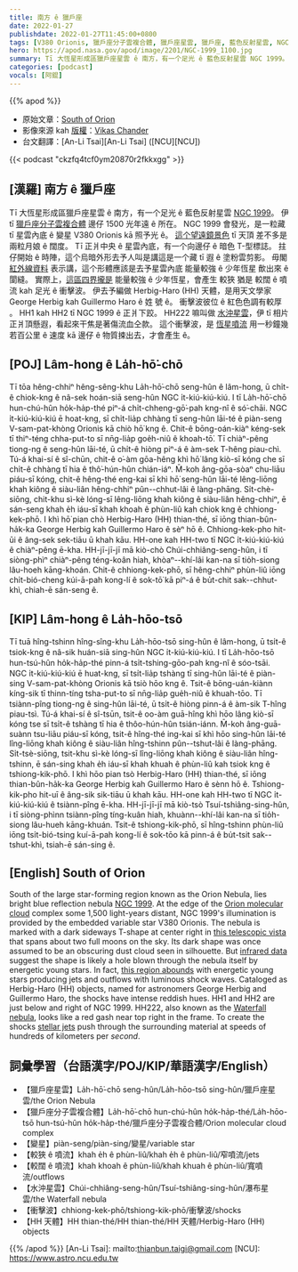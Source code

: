 ```yaml
---
title: 南方 ê 獵戶座
date: 2022-01-27
publishdate: 2022-01-27T11:45:00+0800
tags: [V380 Orionis, 獵戶座分子雲複合體, 獵戶座星雲, 獵戶座, 藍色反射星雲, NGC 1999, HH1, HH2, HH222, HH 天體, Herbig-Haro 天體, 噴流]
hero: https://apod.nasa.gov/apod/image/2201/NGC-1999_1100.jpg
summary: Tī 大恆星形成區獵戶座星雲 ê 南方，有一个足光 ê 藍色反射星雲 NGC 1999。
categories: [podcast]
vocals: [阿錕]
---
```


{{% apod %}}

- 原始文章：[South of Orion](https://apod.nasa.gov/apod/ap220127.html)
- 影像來源 kah [版權][Copyright]：[Vikas Chander](https://www.vikaschander.com/)
- 台文翻譯：[An-Li Tsai][An-Li Tsai] ([NCU][NCU])

{{< podcast "ckzfq4tcf0ym20870r2fkkxgg" >}}

## [漢羅] 南方 ê 獵戶座
Tī 大恆星形成區獵戶座星雲 ê 南方，有一个足光 ê 藍色反射星雲 [NGC 1999][NGC 1999]。
伊 tī [獵戶座分子雲複合體][Orion molecular cloud] 邊仔 1500 光年遠 ê 所在。
NGC 1999 會發光，是一粒藏 tī 星雲內底 ê 變星 V380 Orionis kā 照予光 ê。
[這个望遠鏡景色][this telescopic vista] tī 天頂 差不多是兩粒月娘 ê 闊度。
Tī 正爿中央 ê 星雲內底，有一个向邊仔 ê 暗色 T-型標誌。
拄仔開始 ê 時陣，這个烏暗外形去予人叫是講這是一个藏 tī 遐 ê 塗粉雲剪影。
毋閣 [紅外線資料][infrared data] 表示講，這个形體應該是去予星雲內底 能量較強 ê 少年恆星 歕出來 ê 閬縫。
實際上，[這區四界攏是][this region abounds] 能量較強 ê 少年恆星，會產生 較狹 猶是 較闊 ê 噴流 kah 足光 ê 衝擊波。
伊去予編做 Herbig-Haro (HH) 天體，是用天文學家 George Herbig kah Guillermo Haro ê 姓 號 ê。
衝擊波彼位 ê 紅色色調有較厚 。
HH1 kah HH2 tī NGC 1999 ê 正爿下跤。
HH222 嘛叫做 [水沖星雲][Waterfall nebula]，伊 tī 相片正爿頂懸遐，看起來干焦是著傷流血仝款。
這个衝擊波，是 [恆星噴流][stellar jets t] 用一秒鐘幾若百公里 ê 速度 kā 邊仔 ê 物質捒出去，才會產生 ê。

## [POJ] Lâm-hong ê La̍h-hō͘-chō
Tī tōa hêng-chhiⁿ hêng-sêng-khu La̍h-hō͘-chō seng-hûn ê lâm-hong, ū chi̍t-ê chiok-kng ê nâ-sek hoán-siā seng-hûn NGC i̍t-kiú-kiú-kiú.
I tī La̍h-hō͘-chō hun-chú-hûn ho̍k-ha̍p-thé piⁿ-á chi̍t-chheng-gō͘-pah kng-nî ê só͘-chāi.
NGC i̍t-kiú-kiú-kiú ē hoat-kng, sī chi̍t-lia̍p chhàng tī seng-hûn lāi-té ê piàn-seng V-sam-pat-khòng Orionis kā chiò hō͘ kng ê.
Chit-ê bōng-oán-kiàⁿ kéng-sek tī thiⁿ-téng chha-put-to sī nn̄g-lia̍p goe̍h-niû ê khoah-tō͘.
Tī chiàⁿ-pêng tiong-ng ê seng-hûn lāi-té, ū chi̍t-ê hiòng piⁿ-á ê àm-sek T-hêng piau-chì.
Tú-á khai-sí ê sî-chūn, chit-ê o͘-àm gōa-hêng khì hō͘ lâng kiò-sī kóng che sī chi̍t-ê chhàng tī hia ê thô͘-hún-hûn chián-iáⁿ.
M̄-koh âng-gōa-sòaⁿ chu-liāu piáu-sī kóng, chit-ê hêng-thé eng-kai sī khì hō͘ seng-hûn lāi-té lêng-liōng khah kiông ê siàu-liân hêng-chhiⁿ pûn--chhut-lâi ê làng-phāng.
Si̍t-chè-siōng, chit-khu sì-kè lóng-sī lêng-liōng khah kiông ê siàu-liân hêng-chhiⁿ, ē sán-seng khah e̍h iáu-sī khah khoah ê phùn-liû kah chiok kng ê chhiong-kek-phō.
I khì hō͘ pian chò Herbig-Haro (HH) thian-thé, sī iōng thian-bûn-ha̍k-ka George Herbig kah Guillermo Haro ê sèⁿ hō ê.
Chhiong-kek-pho hit-ūi ê âng-sek sek-tiāu ū khah kāu.
HH-one kah HH-two tī NGC i̍t-kiú-kiú-kiú ê chiàⁿ-pêng ē-kha.
HH-jī-jī-jī mā kiò-chò Chúi-chhiâng-seng-hûn, i tī siòng-phìⁿ chiàⁿ-pêng téng-koân hiah, khòaⁿ--khí-lâi kan-na sī tio̍h-siong lâu-hoeh kāng-khoán.
Chit-ê chhiong-kek-phō, sī hêng-chhiⁿ phùn-liû iōng chi̍t-bió-cheng kúi-ā-pah kong-lí ê sok-tō͘ kā piⁿ-á ê bu̍t-chit sak--chhut-khì, chiah-ē sán-seng ê.

## [KIP] Lâm-hong ê La̍h-hōo-tsō
Tī tuā hîng-tshinn hîng-sîng-khu La̍h-hōo-tsō sing-hûn ê lâm-hong, ū tsi̍t-ê tsiok-kng ê nâ-sik huán-siā sing-hûn NGC i̍t-kiú-kiú-kiú.
I tī La̍h-hōo-tsō hun-tsú-hûn ho̍k-ha̍p-thé pinn-á tsi̍t-tshing-gōo-pah kng-nî ê sóo-tsāi.
NGC i̍t-kiú-kiú-kiú ē huat-kng, sī tsi̍t-lia̍p tshàng tī sing-hûn lāi-té ê piàn-sing V-sam-pat-khòng Orionis kā tsiò hōo kng ê.
Tsit-ê bōng-uán-kiànn kíng-sik tī thinn-tíng tsha-put-to sī nn̄g-lia̍p gue̍h-niû ê khuah-tōo.
Tī tsiànn-pîng tiong-ng ê sing-hûn lāi-té, ū tsi̍t-ê hiòng pinn-á ê àm-sik T-hîng piau-tsì.
Tú-á khai-sí ê sî-tsūn, tsit-ê oo-àm guā-hîng khì hōo lâng kiò-sī kóng tse sī tsi̍t-ê tshàng tī hia ê thôo-hún-hûn tsián-iánn.
M̄-koh âng-guā-suànn tsu-liāu piáu-sī kóng, tsit-ê hîng-thé ing-kai sī khì hōo sing-hûn lāi-té lîng-liōng khah kiông ê siàu-liân hîng-tshinn pûn--tshut-lâi ê làng-phāng.
Si̍t-tsè-siōng, tsit-khu sì-kè lóng-sī lîng-liōng khah kiông ê siàu-liân hîng-tshinn, ē sán-sing khah e̍h iáu-sī khah khuah ê phùn-liû kah tsiok kng ê tshiong-kik-phō.
I khì hōo pian tsò Herbig-Haro (HH) thian-thé, sī iōng thian-bûn-ha̍k-ka George Herbig kah Guillermo Haro ê sènn hō ê.
Tshiong-kik-pho hit-uī ê âng-sik sik-tiāu ū khah kāu.
HH-one kah HH-two tī NGC i̍t-kiú-kiú-kiú ê tsiànn-pîng ē-kha.
HH-jī-jī-jī mā kiò-tsò Tsuí-tshiâng-sing-hûn, i tī siòng-phìnn tsiànn-pîng tíng-kuân hiah, khuànn--khí-lâi kan-na sī tio̍h-siong lâu-hueh kāng-khuán.
Tsit-ê tshiong-kik-phō, sī hîng-tshinn phùn-liû iōng tsi̍t-bió-tsing kuí-ā-pah kong-lí ê sok-tōo kā pinn-á ê bu̍t-tsit sak--tshut-khì, tsiah-ē sán-sing ê.

## [English] South of Orion

South of the large star-forming region known as the Orion Nebula, lies bright blue reflection nebula [NGC 1999][NGC 1999].
At the edge of the [Orion molecular cloud][Orion molecular cloud] complex some 1,500 light-years distant, NGC 1999's illumination is provided by the embedded variable star V380 Orionis.
The nebula is marked with a dark sideways T-shape at center right in [this telescopic vista][this telescopic vista] that spans about two full moons on the sky.
Its dark shape was once assumed to be an obscuring dust cloud seen in silhouette.
But [infrared data][infrared data] suggest the shape is likely a hole blown through the nebula itself by energetic young stars.
In fact, [this region abounds][this region abounds] with energetic young stars producing jets and outflows with luminous shock waves.
Cataloged as Herbig-Haro (HH) objects, named for astronomers George Herbig and Guillermo Haro, the shocks have intense reddish hues.
HH1 and HH2 are just below and right of NGC 1999.
HH222, also known as the [Waterfall nebula][Waterfall nebula], looks like a red gash near top right in the frame.
To create the shocks [stellar jets][stellar jets e] push through the surrounding material at speeds of hundreds of kilometers per *second*.

## 詞彙學習（台語漢字/POJ/KIP/華語漢字/English）
- 【獵戶座星雲】La̍h-hō͘-chō seng-hûn/La̍h-hōo-tsō sing-hûn/獵戶座星雲/the Orion Nebula
- 【獵戶座分子雲複合體】La̍h-hō͘-chō hun-chú-hûn ho̍k-ha̍p-thé/La̍h-hōo-tsō hun-tsú-hûn ho̍k-ha̍p-thé/獵戶座分子雲複合體/Orion molecular cloud complex
- 【變星】piàn-seng/piàn-sing/變星/variable star
- 【較狹 ê 噴流】khah e̍h ê phùn-liû/khah e̍h ê phùn-liû/窄噴流/jets
- 【較闊 ê 噴流】khah khoah ê phùn-liû/khah khuah ê phùn-liû/寬噴流/outflows
- 【水沖星雲】Chúi-chhiâng-seng-hûn/Tsuí-tshiâng-sing-hûn/瀑布星雲/the Waterfall nebula
- 【衝擊波】chhiong-kek-phō/tshiong-kik-phō/衝擊波/shocks
- 【HH 天體】HH thian-thé/HH thian-thé/HH 天體/Herbig-Haro (HH) objects




{{% /apod %}}
[An-Li Tsai]: mailto:thianbun.taigi@gmail.com
[NCU]: https://www.astro.ncu.edu.tw

[Copyright]: https://apod.nasa.gov/apod/lib/about_apod.html#srapply

[NGC 1999]:https://hubblesite.org/contents/media/images/2000/10/952-Image.html
[Orion molecular cloud]:http://www.messier.seds.org/more/oricloud.html
[this telescopic vista]:https://www.astrobin.com/68p5nt/
[infrared data]:https://arxiv.org/abs/1005.2202
[this region abounds]:https://apod.nasa.gov/apod/ap180307.html
[Waterfall nebula]:https://hubblesite.org/contents/media/images/2000/10/952-Image.html
[stellar jets e]:https://apod.nasa.gov/apod/ap220121.html
[stellar jets t]:https://apod.tw/daily/20220121/
